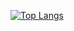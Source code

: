 [![Top Langs](https://github-readme-stats.vercel.app/api/top-langs/MateusHenriquegringo&layout=compact)](https://github.com/MateusHenriquegringo/github-readme-stats)
